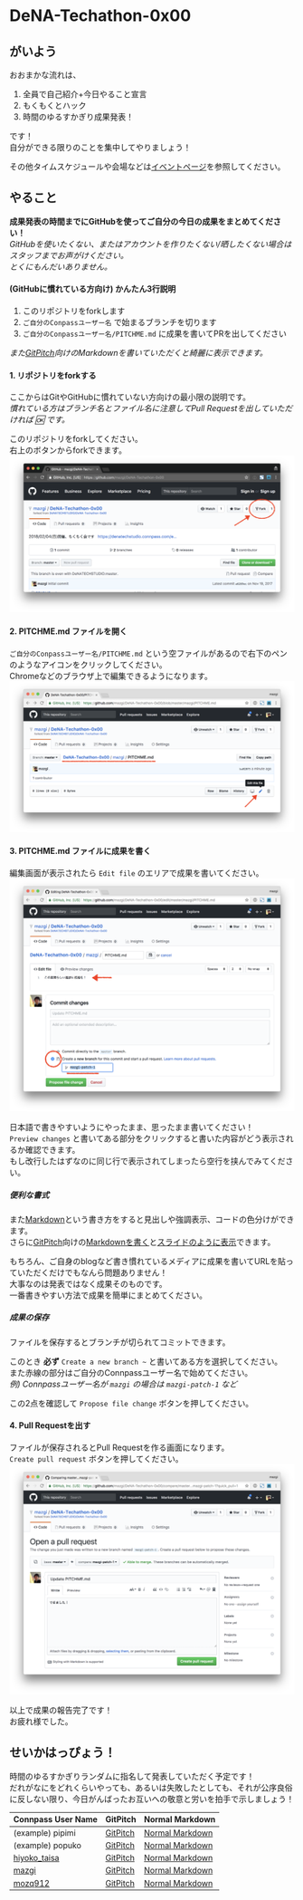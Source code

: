 # DeNA-Techathon-0x00

## がいよう

おおまかな流れは、

1. 全員で自己紹介+今日やること宣言
1. もくもくとハック
1. 時間のゆるすかぎり成果発表！

です！  
自分ができる限りのことを集中してやりましょう！

その他タイムスケジュールや会場などは[イベントページ](https://denatechstudio.connpass.com/event/72710/)を参照してください。

## やること

**成果発表の時間までにGitHubを使ってご自分の今日の成果をまとめてください！**  
*GitHubを使いたくない、またはアカウントを作りたくない/晒したくない場合はスタッフまでお声がけください。*  
*とくにもんだいありません。*

#### (GitHubに慣れている方向け) かんたん3行説明

1. このリポジトリをforkします
1. `ご自分のConpassユーザー名` で始まるブランチを切ります
1. `ご自分のConpassユーザー名/PITCHME.md` に成果を書いてPRを出してください

*また[GitPitch](https://github.com/gitpitch/gitpitch/wiki)向けのMarkdownを書いていただくと綺麗に表示できます。*

#### 1. リポジトリをforkする

ここからはGitやGitHubに慣れていない方向けの最小限の説明です。  
*慣れている方はブランチ名とファイル名に注意してPull Requestを出していただければ :ok: です。*

このリポジトリをforkしてください。  
右上のボタンからforkできます。  
![](images/image_0001.png)

#### 2. PITCHME.md ファイルを開く

`ご自分のConpassユーザー名/PITCHME.md` という空ファイルがあるので右下のペンのようなアイコンをクリックしてください。  
Chromeなどのブラウザ上で編集できるようになります。  
![](images/image_0011.png)

#### 3. PITCHME.md ファイルに成果を書く

編集画面が表示されたら `Edit file` のエリアで成果を書いてください。  
![](images/image_0021.png)

日本語で書きやすいようにやったまま、思ったまま書いてください！  
`Preview changes` と書いてある部分をクリックすると書いた内容がどう表示されるか確認できます。  
もし改行したはずなのに同じ行で表示されてしまったら空行を挟んでみてください。

##### 便利な書式

また[Markdown](https://guides.github.com/features/mastering-markdown/)という書き方をすると見出しや強調表示、コードの色分けができます。  
さらに[GitPitch](https://github.com/gitpitch/gitpitch/wiki)向けの[Markdownを書く](https://github.com/gitpitch/gitpitch/blob/master/PITCHME.md)と[スライドのように表示](https://gitpitch.com/gitpitch/gitpitch#/)できます。

もちろん、ご自身のblogなど書き慣れているメディアに成果を書いてURLを貼っていただくだけでもなんら問題ありません！  
大事なのは発表ではなく成果そのものです。  
一番書きやすい方法で成果を簡単にまとめてください。

##### 成果の保存

ファイルを保存するとブランチが切られてコミットできます。

このとき **必ず** `Create a new branch ~` と書いてある方を選択してください。  
また赤線の部分はご自分のConnpassユーザー名で始めてください。  
*例) Connpassユーザー名が `mazgi` の場合は `mazgi-patch-1` など*

この2点を確認して `Propose file change` ボタンを押してください。

#### 4. Pull Requestを出す

ファイルが保存されるとPull Requestを作る画面になります。  
`Create pull request` ボタンを押してください。  
![](images/image_0031.png)

以上で成果の報告完了です！  
お疲れ様でした。

## せいかはっぴょう！

時間のゆるすかぎりランダムに指名して発表していただく予定です！  
だれがなにをどれくらいやっても、あるいは失敗したとしても、それが公序良俗に反しない限り、今日がんばったお互いへの敬意と労いを拍手で示しましょう！

Connpass User Name | GitPitch | Normal Markdown
---|---|---
(example) pipimi|[GitPitch](https://gitpitch.com/DeNATECHSTUDIO/DeNA-Techathon-0x00/master?p=pipimi)|[Normal Markdown](pipimi/PITCHME.md)
(example) popuko|[GitPitch](https://gitpitch.com/DeNATECHSTUDIO/DeNA-Techathon-0x00/master?p=popuko)|[Normal Markdown](popuko/PITCHME.md)
[hiyoko_taisa](https://connpass.com/user/hiyoko_taisa/)|[GitPitch](https://gitpitch.com/DeNATECHSTUDIO/DeNA-Techathon-0x00/master?p=hiyoko_taisa)|[Normal Markdown](hiyoko_taisa/PITCHME.md)
[mazgi](https://connpass.com/user/mazgi/)|[GitPitch](https://gitpitch.com/DeNATECHSTUDIO/DeNA-Techathon-0x00/master?p=mazgi)|[Normal Markdown](mazgi/PITCHME.md)
[mozq912](https://connpass.com/user/mozq912/)|[GitPitch](https://gitpitch.com/DeNATECHSTUDIO/DeNA-Techathon-0x00/master?p=mozq912)|[Normal Markdown](mozq912/PITCHME.md)
